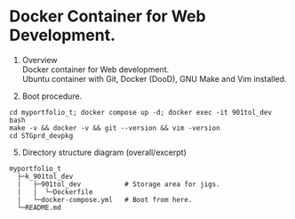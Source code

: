 # Docker Container for Web Development.  

1. Overview  
Docker container for Web development.  
Ubuntu container with Git, Docker (DooD), GNU Make and Vim installed.

2. Boot procedure.  
```
cd myportfolio_t; docker compose up -d; docker exec -it 901tol_dev bash
make -v && docker -v && git --version && vim -version
cd STGprd_devpkg
```  
5. Directory structure diagram (overall/excerpt)  
```
myportfolio_t
  ├─k_901tol_dev
  |   ├─901tol_dev           # Storage area for jigs.
  |   |  └─Dockerfile
  |   └─docker-compose.yml   # Boot from here.
  └─README.md
```

